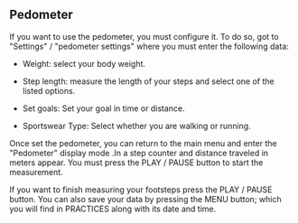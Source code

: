 ## Pedometer

If you want to use the pedometer, you must configure it. To do so, got to "Settings" / "pedometer settings" where you must enter the following data:

* Weight: select your body weight.

* Step length: measure the length of your steps and select one of the listed options.

* Set goals: Set your goal in time or distance.

* Sportswear Type: Select whether you are walking or running.

Once set the pedometer, you can return to the main menu and enter the "Pedometer" display mode .In a step counter and distance traveled in meters appear. You must press the PLAY / PAUSE button to start the measurement.

If you want to finish measuring your footsteps press the PLAY / PAUSE button. You can also save your data by pressing the MENU button; which you will find in PRACTICES along with its date and time.
